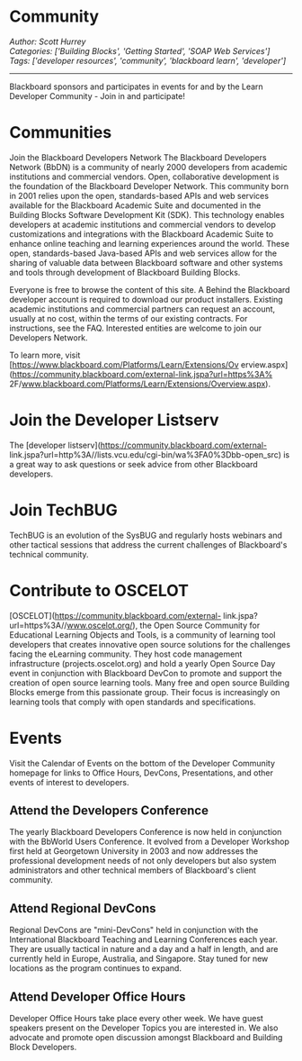 # Community
*Author: Scott Hurrey*  
*Categories: ['Building Blocks', 'Getting Started', 'SOAP Web Services']*  
*Tags: ['developer resources', 'community', 'blackboard learn', 'developer']*  
<hr />
Blackboard sponsors and participates in events for and by the Learn Developer
Community - Join in and participate!

# Communities

Join the Blackboard Developers Network The Blackboard Developers Network
(BbDN) is a community of nearly 2000 developers from academic institutions and
commercial vendors. Open, collaborative development is the foundation of the
Blackboard Developer Network. This community born in 2001 relies upon the
open, standards-based APIs and web services available for the Blackboard
Academic Suite and documented in the Building Blocks Software Development Kit
(SDK). This technology enables developers at academic institutions and
commercial vendors to develop customizations and integrations with the
Blackboard Academic Suite to enhance online teaching and learning experiences
around the world. These open, standards-based Java-based APIs and web services
allow for the sharing of valuable data between Blackboard software and other
systems and tools through development of Blackboard Building Blocks.

Everyone is free to browse the content of this site. A Behind the Blackboard
developer account is required to download our product installers. Existing
academic institutions and commercial partners can request an account, usually
at no cost, within the terms of our existing contracts. For instructions, see
the FAQ. Interested entities are welcome to join our Developers Network.

To learn more, visit [https://www.blackboard.com/Platforms/Learn/Extensions/Ov
erview.aspx](https://community.blackboard.com/external-link.jspa?url=https%3A%
2F/www.blackboard.com/Platforms/Learn/Extensions/Overview.aspx).

# Join the Developer Listserv

The [developer listserv](https://community.blackboard.com/external-
link.jspa?url=http%3A//lists.vcu.edu/cgi-bin/wa%3FA0%3Dbb-open_src) is
a great way to ask questions or seek advice from other Blackboard developers.

# Join TechBUG

TechBUG is an evolution of the SysBUG and regularly hosts webinars and other
tactical sessions that address the current challenges of Blackboard's
technical community.

# Contribute to OSCELOT

[OSCELOT](https://community.blackboard.com/external-
link.jspa?url=https%3A//www.oscelot.org/), the Open Source Community for
Educational Learning Objects and Tools, is a community of learning tool
developers that creates innovative open source solutions for the challenges
facing the eLearning community. They host code management infrastructure
(projects.oscelot.org) and hold a yearly Open Source Day event in conjunction
with Blackboard DevCon to promote and support the creation of open source
learning tools. Many free and open source Building Blocks emerge from this
passionate group. Their focus is increasingly on learning tools that comply
with open standards and specifications.

# Events

Visit the Calendar of Events on the bottom of the Developer Community homepage
for links to Office Hours, DevCons, Presentations, and other events of
interest to developers.

## Attend the Developers Conference

The yearly Blackboard Developers Conference is now held in conjunction with
the BbWorld Users Conference. It evolved from a Developer Workshop first held
at Georgetown University in 2003 and now addresses the professional
development needs of not only developers but also system administrators and
other technical members of Blackboard's client community.

## Attend Regional DevCons

Regional DevCons are "mini-DevCons" held in conjunction with the International
Blackboard Teaching and Learning Conferences each year. They are usually
tactical in nature and a day and a half in length, and are currently held in
Europe, Australia, and Singapore. Stay tuned for new locations as the program
continues to expand.

## Attend Developer Office Hours

Developer Office Hours take place every other week. We have guest speakers
present on the Developer Topics you are interested in. We also advocate and
promote open discussion amongst Blackboard and Building Block Developers.

